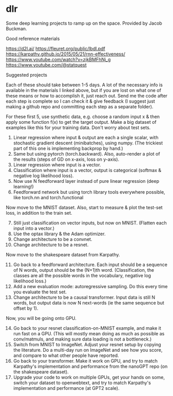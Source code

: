 # dlr
Some deep learning projects to ramp up on the space. 
Provided by Jacob Buckman.

Good reference materials

https://d2l.ai/
https://fleuret.org/public/lbdl.pdf
https://karpathy.github.io/2015/05/21/rnn-effectiveness/
https://www.youtube.com/watch?v=zjkBMFhNj_g
https://www.youtube.com/@statquest

Suggested projects

Each of these should take between 1-5 days. A lot of the necessary info is available in the materials I linked above, but if you are lost on what one of these means or how to accomplish it, just reach out. Send me the code after each step is complete so I can check it & give feedback (I suggest just making a github repo and committing each step as a separate folder).

For these first 5, use synthetic data, e.g. choose a random input x & then apply some function f(x) to get the target output. Make a big dataset of examples like this for your training data. Don't worry about test sets.
1. Linear regression where input & output are each a single scalar, with stochastic gradient descent (minibatches), using numpy. (The trickiest part of this one is implementing backprop by hand.)
2. Same but using pytorch (torch.backward). Also, auto-render a plot of the results (steps of GD on x-axis, loss on y-axis).
3. Linear regression where input is a vector.
4. Classification where input is a vector, output is categorical (softmax & negative log likelihood loss).
5. Now use N feedforward layer instead of pure linear regression (deep learning!)
6. Feedforward network but using torch library tools everywhere possible, like torch.nn and torch.functional

Now move to the MNIST dataset. Also, start to measure & plot the test-set loss, in addition to the train set.

7. Still just classification on vector inputs, but now on MNIST. (Flatten each input into a vector.)
8. Use the optax library & the Adam optimizer.
9. Change architecture to be a convnet.
10. Change architecture to be a resnet.

Now move to the shakespeare dataset from Karpathy.

11. Go back to a feedforward architecture. Each input should be a sequence of N words, output should be the (N+1)th word. (Classification, the classes are all the possible words in the vocabulary, negative log likelihood loss.)
12. Add a new evaluation mode: autoregressive sampling. Do this every time you evaluate the test set.
13. Change architecture to be a causal transformer. Input data is still N words, but output data is now N next-words (ie the same sequence but offset by 1).

Now, you will be going onto GPU.

14. Go back to your resnet classification-on-MNIST example, and make it run fast on a GPU. (This will mostly mean doing as much as possible as conv/matmuls, and making sure data loading is not a bottleneck.)
15. Switch from MNIST to ImageNet. Adjust your resnet setup by copying the literature. Do a multi-day run on ImageNet and see how you score, and compare to what other people have reported.
16. Go back to your transformer. Make it work on GPU, and try to match Karpathy's implementation and performance from the nanoGPT repo (on the shakespeare dataset).
17. Upgrade your code to work on multiple GPUs, get your hands on some, switch your dataset to openwebtext, and try to match Karpathy's implementation and performance (at GPT2 scale).
